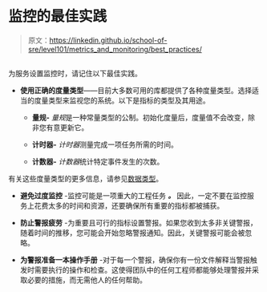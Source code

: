 # 监控的最佳实践

> 原文：<https://linkedin.github.io/school-of-sre/level101/metrics_and_monitoring/best_practices/>

## 

为服务设置监控时，请记住以下最佳实践。

*   **使用正确的度量类型**——目前大多数可用的库都提供了各种度量类型。选择适当的度量类型来监视您的系统。以下是指标的类型及其用途。

    *   **量规-** *量规*是一种常量类型的公制。初始化度量后，度量值不会改变，除非您有意更新它。

    *   **计时器-** *计时器*测量完成一项任务所需的时间。

    *   **计数器-** *计数器*统计特定事件发生的次数。

有关这些度量类型的更多信息，请参见[数据类型](https://statsd.readthedocs.io/en/v0.5.0/types.html)。

*   **避免过度监控** -监控可能是一项重大的工程任务 ***。*** 因此，一定不要在监控服务上花费太多的时间和资源，还要确保所有重要的指标都被捕获。

*   **防止警报疲劳** -为重要且可行的指标设置警报。如果您收到太多非关键警报，随着时间的推移，您可能会开始忽略警报通知。因此，关键警报可能会被忽略。

*   **为警报准备一本操作手册** -对于每一个警报，确保你有一份文件解释当警报触发时需要执行的操作和检查。这使得团队中的任何工程师都能够处理警报并采取必要的措施，而无需他人的任何帮助。